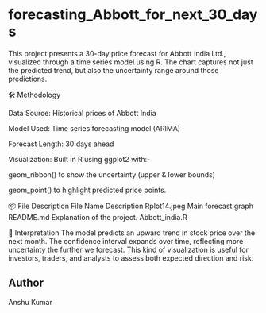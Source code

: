 # forecasting_Abbott_for_next_30_days

This project presents a 30-day price forecast for Abbott India Ltd., visualized through a time series model using R. The chart captures not just the predicted trend, but also the uncertainty range around those predictions.

🛠️ Methodology

Data Source: Historical prices of Abbott India

Model Used: Time series forecasting model (ARIMA)

Forecast Length: 30 days ahead

Visualization: Built in R using ggplot2 with:-

geom_ribbon() to show the uncertainty (upper & lower bounds)

geom_point() to highlight predicted price points.

📦 File Description
File Name	Description
Rplot14.jpeg	Main forecast graph
README.md	Explanation of the project.
Abbott_india.R

📘 Interpretation
The model predicts an upward trend in stock price over the next month.
The confidence interval expands over time, reflecting more uncertainty the further we forecast.
This kind of visualization is useful for investors, traders, and analysts to assess both expected direction and risk.

## Author 
Anshu Kumar 
